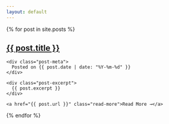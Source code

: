 ```yaml
---
layout: default
---
```


<div class="posts-container">
  {% for post in site.posts %}
  <article class="post-card">
    <h1>
      <a href="{{ post.url }}">{{ post.title }}</a>
    </h1>
    
    <div class="post-meta">
      Posted on {{ post.date | date: "%Y-%m-%d" }}
    </div>

    <div class="post-excerpt">
      {{ post.excerpt }}
    </div>

    <a href="{{ post.url }}" class="read-more">Read More →</a>
  </article>
  {% endfor %}
</div>